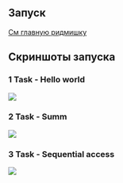 
## Запуск
[См главную ридмишку](../README.md)

## Скриншоты запуска
### 1 Task - Hello world
<image src="screenshots/1_hello.png">

### 2 Task - Summ
<image src="screenshots/2_summ.png">

### 3 Task - Sequential access
<image src="screenshots/3_sequential_access.png">